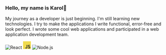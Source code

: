 ### Hello, my name is Karol👋

My journey as a developer is just beginning. I'm still learning new technologies. I try to make the applications I write functional, error-free and look perfect.
I wrote some cool web applications and participated in a web application development team.

<p>
<img src="https://upload.wikimedia.org/wikipedia/commons/thumb/a/a7/React-icon.svg/512px-React-icon.svg.png" height="25" alt="React"/>
<img src="https://github.com/voodootikigod/logo.js/blob/master/js.png" height="25" alt="Javascript"/>
<img src="https://icon-library.com/images/node-js-icon/node-js-icon-29.jpg" height="25" alt="Node.js"/>
</p>
<!--
**karollion/karollion** is a ✨ _special_ ✨ repository because its `README.md` (this file) appears on your GitHub profile.

Here are some ideas to get you started:

- 🔭 I’m currently working on ...
- 🌱 I’m currently learning ...
- 👯 I’m looking to collaborate on ...
- 🤔 I’m looking for help with ...
- 💬 Ask me about ...
- 📫 How to reach me: ...
- 😄 Pronouns: ...
- ⚡ Fun fact: ...
-->
